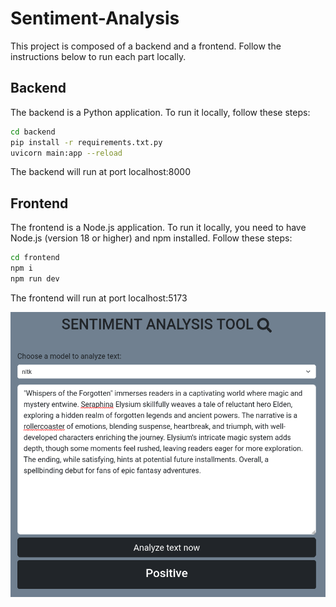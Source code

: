 # Sentiment-Analysis


This project is composed of a backend and a frontend. Follow the instructions below to run each part locally.

## Backend

The backend is a Python application. To run it locally, follow these steps:

```bash
cd backend
pip install -r requirements.txt.py
uvicorn main:app --reload
```

The backend will run at port localhost:8000

## Frontend

The frontend is a Node.js application. To run it locally, you need to have Node.js (version 18 or higher) and npm installed. Follow these steps:
```bash
cd frontend
npm i 
npm run dev
```

The frontend will run at port localhost:5173

![view](https://github.com/janneheldan/Sentiment-Analysis/blob/main/view.png)

